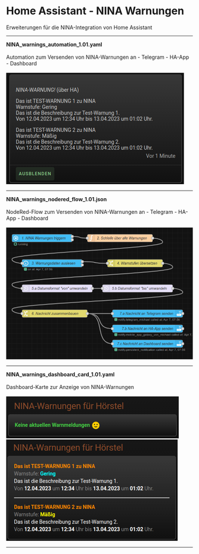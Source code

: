# Home Assistant - NINA Warnungen

Erweiterungen für die NINA-Integration von Home Assistant

<hr>
<strong>NINA_warnings_automation_1.01.yaml</strong><br /><br />
Automation zum Versenden von NINA-Warnungen an
- Telegram
- HA-App
- Dashboard
<br /><br />
<img src="./img/NINA_notification.png">

<hr>
<strong>NINA_warnings_nodered_flow_1.01.json</strong><br /><br />
NodeRed-Flow zum Versenden von NINA-Warnungen an
- Telegram
- HA-App
- Dashboard
<br /><br />
<img src="./img/NINA_NodeRED_Flow.png">

<hr>
<strong>NINA_warnings_dashboard_card_1.01.yaml</strong><br /><br />
Dashboard-Karte zur Anzeige von NINA-Warnungen
<br /><br />
<img src="./img/NINA_no_warnings.png">
<br />
<img src="./img/NINA_warnings.png">
<hr>
